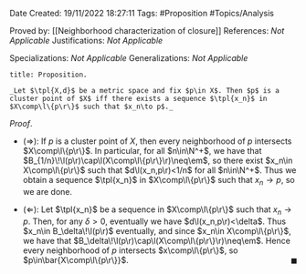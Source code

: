 <div class="topSpace"></div>

Date Created: 19/11/2022 18:27:11
Tags: #Proposition #Topics/Analysis

Proved by: [[Neighborhood characterization of closure]]
References: _Not Applicable_
Justifications: _Not Applicable_

Specializations: _Not Applicable_
Generalizations: _Not Applicable_

``` ad-Proposition
title: Proposition.

_Let $\tpl{X,d}$ be a metric space and fix $p\in X$. Then $p$ is a cluster point of $X$ iff there exists a sequence $\tpl{x_n}$ in $X\comp\l\{p\r\}$ such that $x_n\to p$._

```

_Proof_.
* ($\Rightarrow$): If $p$ is a cluster point of $X$, then every neighborhood of $p$ intersects $X\comp\l\{p\r\}$. In particular, for all $n\in\N^+$, we have that $B_{1/n}\!\l(p\r)\cap\l(X\comp\l\{p\r\}\r)\neq\em$, so there exist $x_n\in X\comp\l\{p\r\}$ such that $d\l(x_n,p\r)<1/n$ for all $n\in\N^+$. Thus we obtain a sequence $\tpl{x_n}$ in $X\comp\l\{p\r\}$ such that $x_n\to p$, so we are done.

* ($\Leftarrow$): Let $\tpl{x_n}$ be a sequence in $X\comp\l\{p\r\}$ such that $x_n\to p$. Then, for any $\delta>0$, eventually we have $d\l(x_n,p\r)<\delta$. Thus $x_n\in B_\delta\!\l(p\r)$ eventually, and since $x_n\in X\comp\l\{p\r\}$, we have that $B_\delta\!\l(p\r)\cap\l(X\comp\l\{p\r\}\r)\neq\em$. Hence every neighborhood of $p$ intersects $x\comp\l\{p\r\}$, so $p\in\bar{X\comp\l\{p\r\}}$.<span style="float:right;">$\blacksquare$</span>
